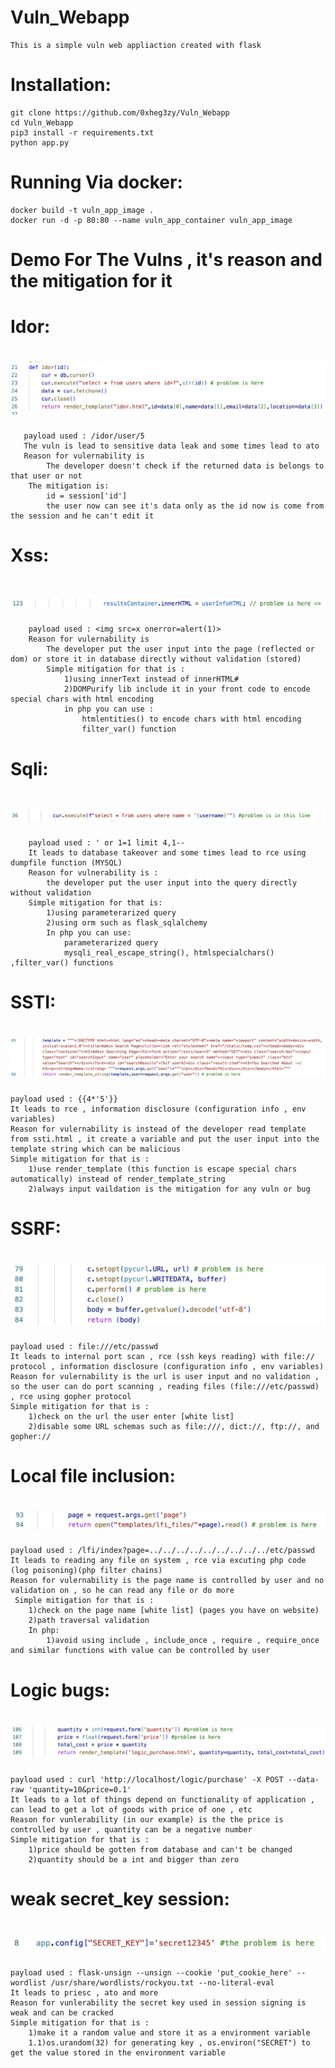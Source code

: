 # Vuln_Webapp
    This is a simple vuln web appliaction created with flask 
# Installation:
    git clone https://github.com/0xheg3zy/Vuln_Webapp
    cd Vuln_Webapp
    pip3 install -r requirements.txt
    python app.py
# Running Via docker:
    docker build -t vuln_app_image .
    docker run -d -p 80:80 --name vuln_app_container vuln_app_image
# Demo For The Vulns , it's reason and the mitigation for it
#    Idor:
#    ![alt text](https://github.com/0xheg3zy/Vuln_Webapp/blob/main/vuln_reason/idor.png)
       payload used : /idor/user/5
       The vuln is lead to sensitive data leak and some times lead to ato
       Reason for vulernability is
            The developer doesn't check if the returned data is belongs to that user or not
        The mitigation is:
            id = session['id']
            the user now can see it's data only as the id now is come from the session and he can't edit it
    
#    Xss:
#    ![alt text](https://github.com/0xheg3zy/Vuln_Webapp/blob/main/vuln_reason/dom_xss.png)
        payload used : <img src=x onerror=alert(1)>
        Reason for vulernability is 
            The developer put the user input into the page (reflected or dom) or store it in database directly without validation (stored)
            Simple mitigation for that is :
                1)using innerText instead of innerHTML#
                2)DOMPurify lib include it in your front code to encode special chars with html encoding
                in php you can use :
                    htmlentities() to encode chars with html encoding
                    filter_var() function

#    Sqli:
#    ![alt text](https://github.com/0xheg3zy/Vuln_Webapp/blob/main/vuln_reason/sqli.png)
        payload used : ' or 1=1 limit 4,1--
        It leads to database takeover and some times lead to rce using dumpfile function (MYSQL)
        Reason for vulnerability is :
            the developer put the user input into the query directly without validation
        Simple mitigation for that is:
            1)using parameterarized query
            2)using orm such as flask_sqlalchemy
            In php you can use:
                parameterarized query
                mysqli_real_escape_string(), htmlspecialchars() ,filter_var() functions

#   SSTI:
#   ![alt text](https://github.com/0xheg3zy/Vuln_Webapp/blob/main/vuln_reason/ssti.png)
    payload used : {{4*'5'}}
    It leads to rce , information disclosure (configuration info , env variables)
    Reason for vulernability is instead of the developer read template from ssti.html , it create a variable and put the user input into the template string which can be malicious
    Simple mitigation for that is : 
        1)use render_template (this function is escape special chars automatically) instead of render_template_string
        2)always input vaildation is the mitigation for any vuln or bug


#    SSRF:
#    ![alt text](https://github.com/0xheg3zy/Vuln_Webapp/blob/main/vuln_reason/ssrf.png)
    payload used : file:///etc/passwd
    It leads to internal port scan , rce (ssh keys reading) with file:// protocol , information disclosure (configuration info , env variables)
    Reason for vulernability is the url is user input and no validation , so the user can do port scanning , reading files (file:///etc/passwd) , rce using gopher protocol
    Simple mitigation for that is :
        1)check on the url the user enter [white list]
        2)disable some URL schemas such as file:///, dict://, ftp://, and gopher://


#    Local file inclusion:
#    ![alt text](https://github.com/0xheg3zy/Vuln_Webapp/blob/main/vuln_reason/lfi(arbitary_file_read).png)
    payload used : /lfi/index?page=../../../../../../../../../etc/passwd
    It leads to reading any file on system , rce via excuting php code (log poisoning)(php filter chains)
    Reason for vulernability is the page name is controlled by user and no validation on , so he can read any file or do more
     Simple mitigation for that is :
        1)check on the page name [white list] (pages you have on website)
        2)path traversal validation 
        In php:
            1)avoid using include , include_once , require , require_once and similar functions with value can be controlled by user


#    Logic bugs:
#    ![alt text](https://github.com/0xheg3zy/Vuln_Webapp/blob/main/vuln_reason/logic_bug.png)
    payload used : curl 'http://localhost/logic/purchase' -X POST --data-raw 'quantity=10&price=0.1'
    It leads to a lot of things depend on functionality of application , can lead to get a lot of goods with price of one , etc
    Reason for vunlerability (in our example) is the the price is controlled by user , quantity can be a negative number 
    Simple mitigation for that is :
        1)price should be gotten from database and can't be changed
        2)quantity should be a int and bigger than zero


#    weak secret_key session:
#    ![alt text](https://github.com/0xheg3zy/Vuln_Webapp/blob/main/vuln_reason/weak_session_secret.png)
    payload used : flask-unsign --unsign --cookie 'put_cookie_here' --wordlist /usr/share/wordlists/rockyou.txt --no-literal-eval
    It leads to priesc , ato and more
    Reason for vunlerability the secret key used in session signing is weak and can be cracked 
    Simple mitigation for that is :
        1)make it a random value and store it as a environment variable 
        1.1)os.urandom(32) for generating key , os.environ("SECRET") to get the value stored in the environment variable
